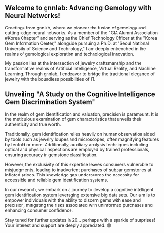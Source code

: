 
## Welcome to gnnlab: Advancing Gemology with Neural Networks!
Greetings from gnnlab, where we pioneer the fusion of gemology and cutting-edge neural networks. As a member of the "GIA Alumni Association #Korea Chapter" and serving as the Chief Technology Officer at the "Korea Gem Information Center," alongside pursuing a Ph.D. at "Seoul National University of Science and Technology," I am deeply entrenched in the realms of gemological exploration and technological innovation.

My passion lies at the intersection of jewelry craftsmanship and the transformative realms of Artificial Intelligence, Virtual Reality, and Machine Learning. Through gnnlab, I endeavor to bridge the traditional elegance of jewelry with the boundless possibilities of IT.

## Unveiling "A Study on the Cognitive Intelligence Gem Discrimination System"
In the realm of gem identification and valuation, precision is paramount. It is the meticulous examination of gem characteristics that unveils their authenticity and true worth.

Traditionally, gem identification relies heavily on human observation aided by tools such as jewelry loupes and microscopes, often magnifying features by tenfold or more. Additionally, auxiliary analysis techniques including optical and physical inspections are employed by trained professionals, ensuring accuracy in gemstone classification.

However, the exclusivity of this expertise leaves consumers vulnerable to misjudgments, leading to inadvertent purchases of subpar gemstones at inflated prices. This knowledge gap underscores the necessity for accessible and reliable gem identification systems.

In our research, we embark on a journey to develop a cognitive intelligent gem identification system leveraging extensive big data sets. Our aim is to empower individuals with the ability to discern gems with ease and precision, mitigating the risks associated with uninformed purchases and enhancing consumer confidence.

Stay tuned for further updates in 20... perhaps with a sparkle of surprises! Your interest and support are deeply appreciated. 😄
